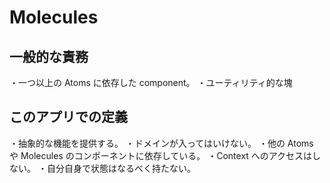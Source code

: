 # Molecules

## 一般的な責務

・一つ以上の Atoms に依存した component。
・ユーティリティ的な塊

## このアプリでの定義

・抽象的な機能を提供する。
・ドメインが入ってはいけない。
・他の Atoms や Molecules のコンポーネントに依存している。
・Context へのアクセスはしない。
・自分自身で状態はなるべく持たない。
